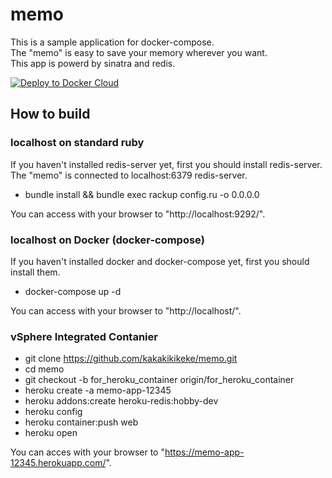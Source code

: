 # memo

This is a sample application for docker-compose.  
The "memo" is easy to save your memory wherever you want.  
This app is powerd by sinatra and redis.

[![Deploy to Docker Cloud](https://files.cloud.docker.com/images/deploy-to-dockercloud.svg)](https://cloud.docker.com/stack/deploy/?repo=https://github.com/kakakikikeke/memo)

## How to build

### localhost on standard ruby
If you haven't installed redis-server yet, first you should install redis-server.  
The "memo" is connected to localhost:6379 redis-server.

* bundle install && bundle exec rackup config.ru -o 0.0.0.0

You can access with your browser to "http://localhost:9292/".

### localhost on Docker (docker-compose)
If you haven't installed docker and docker-compose yet, first you should install them.

* docker-compose up -d

You can access with your browser to "http://localhost/".

### vSphere Integrated Contanier
* git clone https://github.com/kakakikikeke/memo.git
* cd memo
* git checkout -b for_heroku_container origin/for_heroku_container
* heroku create -a memo-app-12345
* heroku addons:create heroku-redis:hobby-dev
* heroku config
* heroku container:push web
* heroku open

You can acces with your browser to "https://memo-app-12345.herokuapp.com/".